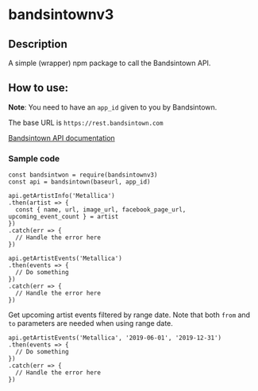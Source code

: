 # bandsintownv3

## Description

A simple (wrapper) npm package to call the Bandsintown API.

## How to use:

**Note**: You need to have an `app_id` given to you by Bandsintown.

The base URL is `https://rest.bandsintown.com`

[Bandsintown API documentation](https://app.swaggerhub.com/apis-docs/Bandsintown/PublicAPI/3.0.0)

### Sample code

```
const bandsintwon = require(bandsintownv3)
const api = bandsintown(baseurl, app_id)
```

```
api.getArtistInfo('Metallica')
.then(artist => {
  const { name, url, image_url, facebook_page_url, upcoming_event_count } = artist
})
.catch(err => {
  // Handle the error here
})
```

```
api.getArtistEvents('Metallica')
.then(events => {
  // Do something
})
.catch(err => {
  // Handle the error here
})
```

Get upcoming artist events filtered by range date. Note that both `from` and `to` parameters are needed when using range date.

```
api.getArtistEvents('Metallica', '2019-06-01', '2019-12-31')
.then(events => {
  // Do something
})
.catch(err => {
  // Handle the error here
})
```
